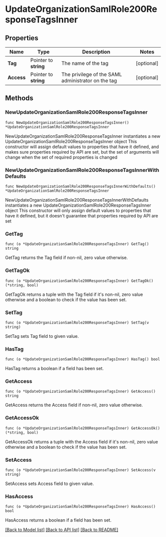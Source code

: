 # UpdateOrganizationSamlRole200ResponseTagsInner

## Properties

Name | Type | Description | Notes
------------ | ------------- | ------------- | -------------
**Tag** | Pointer to **string** | The name of the tag | [optional] 
**Access** | Pointer to **string** | The privilege of the SAML administrator on the tag | [optional] 

## Methods

### NewUpdateOrganizationSamlRole200ResponseTagsInner

`func NewUpdateOrganizationSamlRole200ResponseTagsInner() *UpdateOrganizationSamlRole200ResponseTagsInner`

NewUpdateOrganizationSamlRole200ResponseTagsInner instantiates a new UpdateOrganizationSamlRole200ResponseTagsInner object
This constructor will assign default values to properties that have it defined,
and makes sure properties required by API are set, but the set of arguments
will change when the set of required properties is changed

### NewUpdateOrganizationSamlRole200ResponseTagsInnerWithDefaults

`func NewUpdateOrganizationSamlRole200ResponseTagsInnerWithDefaults() *UpdateOrganizationSamlRole200ResponseTagsInner`

NewUpdateOrganizationSamlRole200ResponseTagsInnerWithDefaults instantiates a new UpdateOrganizationSamlRole200ResponseTagsInner object
This constructor will only assign default values to properties that have it defined,
but it doesn't guarantee that properties required by API are set

### GetTag

`func (o *UpdateOrganizationSamlRole200ResponseTagsInner) GetTag() string`

GetTag returns the Tag field if non-nil, zero value otherwise.

### GetTagOk

`func (o *UpdateOrganizationSamlRole200ResponseTagsInner) GetTagOk() (*string, bool)`

GetTagOk returns a tuple with the Tag field if it's non-nil, zero value otherwise
and a boolean to check if the value has been set.

### SetTag

`func (o *UpdateOrganizationSamlRole200ResponseTagsInner) SetTag(v string)`

SetTag sets Tag field to given value.

### HasTag

`func (o *UpdateOrganizationSamlRole200ResponseTagsInner) HasTag() bool`

HasTag returns a boolean if a field has been set.

### GetAccess

`func (o *UpdateOrganizationSamlRole200ResponseTagsInner) GetAccess() string`

GetAccess returns the Access field if non-nil, zero value otherwise.

### GetAccessOk

`func (o *UpdateOrganizationSamlRole200ResponseTagsInner) GetAccessOk() (*string, bool)`

GetAccessOk returns a tuple with the Access field if it's non-nil, zero value otherwise
and a boolean to check if the value has been set.

### SetAccess

`func (o *UpdateOrganizationSamlRole200ResponseTagsInner) SetAccess(v string)`

SetAccess sets Access field to given value.

### HasAccess

`func (o *UpdateOrganizationSamlRole200ResponseTagsInner) HasAccess() bool`

HasAccess returns a boolean if a field has been set.


[[Back to Model list]](../README.md#documentation-for-models) [[Back to API list]](../README.md#documentation-for-api-endpoints) [[Back to README]](../README.md)


